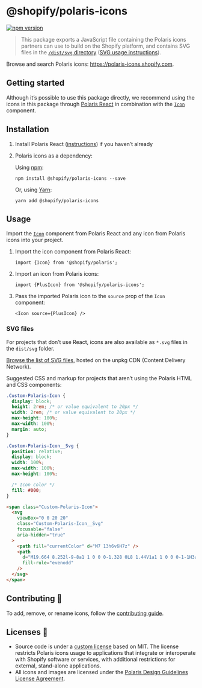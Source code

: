 # @shopify/polaris-icons

[![npm version](https://img.shields.io/npm/v/@shopify/polaris-icons.svg?style=flat)](https://www.npmjs.com/package/@shopify/polaris-icons)

> This package exports a JavaScript file containing the Polaris icons partners can use to build on the Shopify platform, and contains SVG files in the [`/dist/svg` directory](https://unpkg.com/@shopify/polaris-icons/dist/svg/) ([SVG usage instructions](#svg-files)).

Browse and search Polaris icons: <https://polaris-icons.shopify.com>.

## Getting started

Although it’s possible to use this package directly, we recommend using the icons in this package through [Polaris React](https://github.com/Shopify/polaris-react) in combination with the [`Icon`](https://polaris.shopify.com/components/images-and-icons/icon) component.

## Installation

1. Install Polaris React ([instructions](https://polaris.shopify.com/components/get-started)) if you haven’t already
2. Polaris icons as a dependency:

   Using [npm](https://www.npmjs.com/):

   ```
   npm install @shopify/polaris-icons --save
   ```

   Or, using [Yarn](https://yarnpkg.com/en/):

   ```
   yarn add @shopify/polaris-icons
   ```

## Usage

Import the [`Icon`](https://polaris.shopify.com/components/images-and-icons/icon) component from Polaris React and any icon from Polaris icons into your project.

1. Import the icon component from Polaris React:

   ```tsx
   import {Icon} from '@shopify/polaris';
   ```

2. Import an icon from Polaris icons:

   ```tsx
   import {PlusIcon} from '@shopify/polaris-icons';
   ```

3. Pass the imported Polaris icon to the `source` prop of the `Icon` component:

   ```tsx
   <Icon source={PlusIcon} />
   ```

### SVG files

For projects that don’t use React, icons are also available as `*.svg` files in the `dist/svg` folder.

[Browse the list of SVG files](https://unpkg.com/@shopify/polaris-icons/dist/svg/), hosted on the unpkg CDN (Content Delivery Network).

Suggested CSS and markup for projects that aren’t using the Polaris HTML and CSS components:

```css
.Custom-Polaris-Icon {
  display: block;
  height: 2rem; /* or value equivalent to 20px */
  width: 2rem; /* or value equivalent to 20px */
  max-height: 100%;
  max-width: 100%;
  margin: auto;
}

.Custom-Polaris-Icon__Svg {
  position: relative;
  display: block;
  width: 100%;
  max-width: 100%;
  max-height: 100%;

  /* Icon color */
  fill: #000;
}
```

```html
<span class="Custom-Polaris-Icon">
  <svg
    viewBox="0 0 20 20"
    class="Custom-Polaris-Icon__Svg"
    focusable="false"
    aria-hidden="true"
  >
    <path fill="currentColor" d="M7 13h6v6H7z" />
    <path
      d="M19.664 8.252l-9-8a1 1 0 0 0-1.328 0L8 1.44V1a1 1 0 0 0-1-1H3a1 1 0 0 0-1 1v5.773L.336 8.252a1.001 1.001 0 0 0 1.328 1.496L2 9.449V19a1 1 0 0 0 1 1h14a1 1 0 0 0 1-1V9.449l.336.299a.997.997 0 0 0 1.411-.083 1.001 1.001 0 0 0-.083-1.413zM16 18h-2v-5a1 1 0 0 0-1-1H7a1 1 0 0 0-1 1v5H4V7.671l6-5.333 6 5.333V18zm-8 0v-4h4v4H8zM4 2h2v1.218L4 4.996V2z"
      fill-rule="evenodd"
    />
  </svg>
</span>
```

## Contributing 🙌

To add, remove, or rename icons, follow the [contributing guide](https://github.com/Shopify/polaris/blob/main/polaris-icons/CONTRIBUTING.md).

## Licenses 📝

- Source code is under a [custom license](https://unpkg.com/browse/@shopify/polaris-icons/LICENSE.md) based on MIT. The license restricts Polaris icons usage to applications that integrate or interoperate with Shopify software or services, with additional restrictions for external, stand-alone applications.
- All icons and images are licensed under the [Polaris Design Guidelines License Agreement](https://polaris.shopify.com/legal/license).
